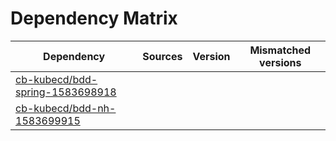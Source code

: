 # Dependency Matrix

Dependency | Sources | Version | Mismatched versions
---------- | ------- | ------- | -------------------
[cb-kubecd/bdd-spring-1583698918](https://github.com/cb-kubecd/bdd-spring-1583698918.git) |  | []() | 
[cb-kubecd/bdd-nh-1583699915](https://github.com/cb-kubecd/bdd-nh-1583699915.git) |  | []() | 
